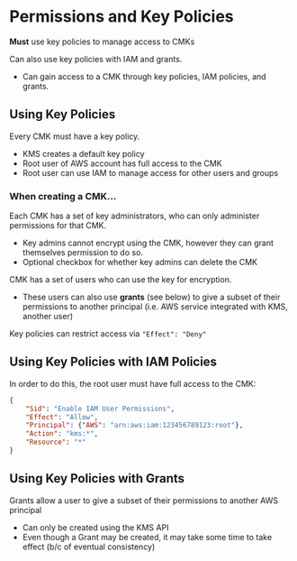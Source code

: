 # Permissions and Key Policies

**Must** use key policies to manage access to CMKs

Can also use key policies with IAM and grants.
* Can gain access to a CMK through key policies, IAM policies, and grants.

## Using Key Policies

Every CMK must have a key policy.
* KMS creates a default key policy
* Root user of AWS account has full access to the CMK
* Root user can use IAM to manage access for other users and groups

### When creating a CMK...

Each CMK has a set of key administrators, who can only administer permissions for that CMK.
* Key admins cannot encrypt using the CMK, however they can grant themselves permission to do so.
* Optional checkbox for whether key admins can delete the CMK

CMK has a set of users who can use the key for encryption.
* These users can also use **grants** (see below) to give a subset of their permissions to another principal (i.e. AWS service integrated with KMS, another user)

Key policies can restrict access via `"Effect": "Deny"`

## Using Key Policies with IAM Policies
In order to do this, the root user must have full access to the CMK:
```json
{
	"Sid": "Enable IAM User Permissions",
	"Effect": "Allow",
	"Principal": {"AWS": "arn:aws:iam:123456789123:root"},
	"Action": "kms:*",
	"Resource": "*"
}
```

## Using Key Policies with Grants

Grants allow a user to give a subset of their permissions to another AWS principal
* Can only be created using the KMS API
* Even though a Grant may be created, it may take some time to take effect (b/c of eventual consistency)
